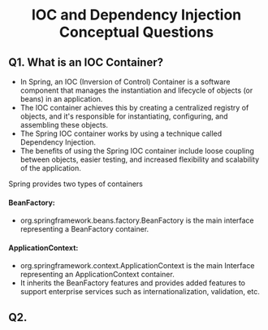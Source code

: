 <h1 align="center">
 IOC and Dependency Injection Conceptual Questions
</h1>

## Q1. What is an IOC Container?
- In Spring, an IOC (Inversion of Control) Container is a software component that manages the instantiation and lifecycle of objects (or beans) in an application.
- The IOC container achieves this by creating a centralized registry of objects, and it's responsible for instantiating, configuring, and assembling these objects.
- The Spring IOC container works by using a technique called Dependency Injection.
- The benefits of using the Spring IOC container include loose coupling between objects, easier testing, and increased flexibility and scalability of the application.

Spring provides two types of containers

  #### BeanFactory:
  - org.springframework.beans.factory.BeanFactory is the main interface representing a BeanFactory container.

  #### ApplicationContext:
  - org.springframework.context.ApplicationContext is the main Interface representing an ApplicationContext container. 
  - It inherits the BeanFactory features and provides added features to support enterprise services such as internationalization, validation, etc.


## Q2. 
